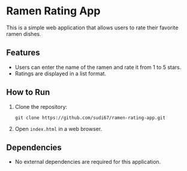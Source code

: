 # Ramen Rating App

This is a simple web application that allows users to rate their favorite ramen dishes.

## Features
- Users can enter the name of the ramen and rate it from 1 to 5 stars.
- Ratings are displayed in a list format.

## How to Run
1. Clone the repository:
   ```
   git clone https://github.com/sudi67/ramen-rating-app.git
   ```
2. Open `index.html` in a web browser.

## Dependencies
- No external dependencies are required for this application.
